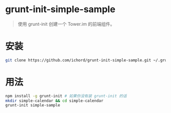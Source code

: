 # grunt-init-simple-sample

> 使用 grunt-init 创建一个 Tower.im 的前端组件。

# 安装

```bash
git clone https://github.com/ichord/grunt-init-simple-sample.git ~/.grunt-init/simple-sample
```

# 用法

```bash
npm install -g grunt-init # 如果你没有装 grunt-init 的话
mkdir simple-calendar && cd simple-calendar
grunt-init simple-sample
```
